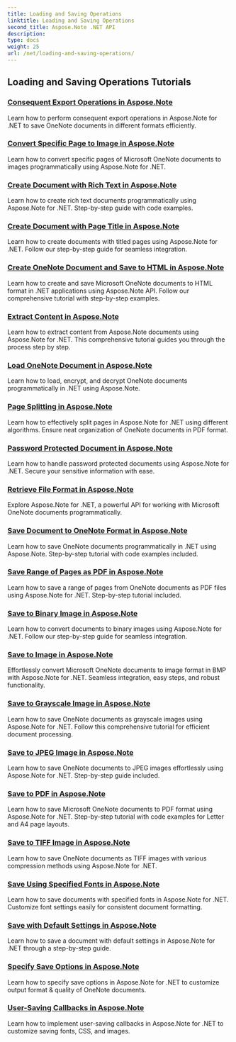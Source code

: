 ```yaml
---
title: Loading and Saving Operations
linktitle: Loading and Saving Operations
second_title: Aspose.Note .NET API
description: 
type: docs
weight: 25
url: /net/loading-and-saving-operations/
---
```


## Loading and Saving Operations Tutorials
### [Consequent Export Operations in Aspose.Note](./consequent-export-operations/)
Learn how to perform consequent export operations in Aspose.Note for .NET to save OneNote documents in different formats efficiently.
### [Convert Specific Page to Image in Aspose.Note](./convert-specific-page-to-image/)
Learn how to convert specific pages of Microsoft OneNote documents to images programmatically using Aspose.Note for .NET.
### [Create Document with Rich Text in Aspose.Note](./create-doc-with-rich-text/)
Learn how to create rich text documents programmatically using Aspose.Note for .NET. Step-by-step guide with code examples.
### [Create Document with Page Title in Aspose.Note](./create-doc-with-page-title/)
Learn how to create documents with titled pages using Aspose.Note for .NET. Follow our step-by-step guide for seamless integration.
### [Create OneNote Document and Save to HTML in Aspose.Note](./create-onenote-doc-save-to-html/)
Learn how to create and save Microsoft OneNote documents to HTML format in .NET applications using Aspose.Note API. Follow our comprehensive tutorial with step-by-step examples.
### [Extract Content in Aspose.Note](./extract-content/)
Learn how to extract content from Aspose.Note documents using Aspose.Note for .NET. This comprehensive tutorial guides you through the process step by step.
### [Load OneNote Document in Aspose.Note](./load-onenote-document/)
Learn how to load, encrypt, and decrypt OneNote documents programmatically in .NET using Aspose.Note.
### [Page Splitting in Aspose.Note](./page-splitting/)
Learn how to effectively split pages in Aspose.Note for .NET using different algorithms. Ensure neat organization of OneNote documents in PDF format.
### [Password Protected Document in Aspose.Note](./password-protected-document/)
Learn how to handle password protected documents using Aspose.Note for .NET. Secure your sensitive information with ease.
### [Retrieve File Format in Aspose.Note](./retrieve-file-format/)
Explore Aspose.Note for .NET, a powerful API for working with Microsoft OneNote documents programmatically.
### [Save Document to OneNote Format in Aspose.Note](./save-doc-to-onenote-format/)
Learn how to save OneNote documents programmatically in .NET using Aspose.Note. Step-by-step tutorial with code examples included.
### [Save Range of Pages as PDF in Aspose.Note](./save-range-pages-as-pdf/)
Learn how to save a range of pages from OneNote documents as PDF files using Aspose.Note for .NET. Step-by-step tutorial included.
### [Save to Binary Image in Aspose.Note](./save-to-binary-image/)
Learn how to convert documents to binary images using Aspose.Note for .NET. Follow our step-by-step guide for seamless integration.
### [Save to Image in Aspose.Note](./save-to-image/)
Effortlessly convert Microsoft OneNote documents to image format in BMP with Aspose.Note for .NET. Seamless integration, easy steps, and robust functionality.
### [Save to Grayscale Image in Aspose.Note](./save-to-grayscale-image/)
Learn how to save OneNote documents as grayscale images using Aspose.Note for .NET. Follow this comprehensive tutorial for efficient document processing.
### [Save to JPEG Image in Aspose.Note](./save-to-jpeg-image/)
Learn how to save OneNote documents to JPEG images effortlessly using Aspose.Note for .NET. Step-by-step guide included.
### [Save to PDF in Aspose.Note](./save-to-pdf/)
Learn how to save Microsoft OneNote documents to PDF format using Aspose.Note for .NET. Step-by-step tutorial with code examples for Letter and A4 page layouts.
### [Save to TIFF Image in Aspose.Note](./save-to-tiff-image/)
Learn how to save OneNote documents as TIFF images with various compression methods using Aspose.Note for .NET.
### [Save Using Specified Fonts in Aspose.Note](./save-using-specified-fonts/)
Learn how to save documents with specified fonts in Aspose.Note for .NET. Customize font settings easily for consistent document formatting.
### [Save with Default Settings in Aspose.Note](./save-with-default-settings/)
Learn how to save a document with default settings in Aspose.Note for .NET through a step-by-step guide.
### [Specify Save Options in Aspose.Note](./specify-save-options/)
Learn how to specify save options in Aspose.Note for .NET to customize output format & quality of OneNote documents.
### [User-Saving Callbacks in Aspose.Note](./user-saving-callbacks/)
Learn how to implement user-saving callbacks in Aspose.Note for .NET to customize saving fonts, CSS, and images.